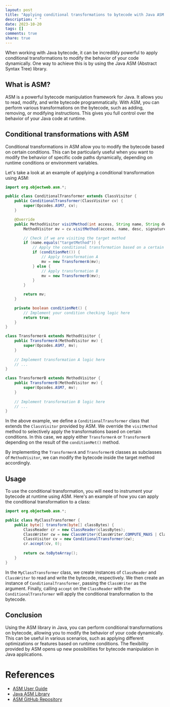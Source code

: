 ```yaml
---
layout: post
title: "Applying conditional transformations to bytecode with Java ASM Library"
description: " "
date: 2023-10-20
tags: []
comments: true
share: true
---
```


When working with Java bytecode, it can be incredibly powerful to apply conditional transformations to modify the behavior of your code dynamically. One way to achieve this is by using the Java ASM (Abstract Syntax Tree) library.

## What is ASM?

ASM is a powerful bytecode manipulation framework for Java. It allows you to read, modify, and write bytecode programmatically. With ASM, you can perform various transformations on the bytecode, such as adding, removing, or modifying instructions. This gives you full control over the behavior of your Java code at runtime.

## Conditional transformations with ASM

Conditional transformations in ASM allow you to modify the bytecode based on certain conditions. This can be particularly useful when you want to modify the behavior of specific code paths dynamically, depending on runtime conditions or environment variables.

Let's take a look at an example of applying a conditional transformation using ASM:

```java
import org.objectweb.asm.*;

public class ConditionalTransformer extends ClassVisitor {
    public ConditionalTransformer(ClassVisitor cv) {
        super(Opcodes.ASM7, cv);
    }

    @Override
    public MethodVisitor visitMethod(int access, String name, String desc, String signature, String[] exceptions) {
        MethodVisitor mv = cv.visitMethod(access, name, desc, signature, exceptions);

        // Check if we are visiting the target method
        if (name.equals("targetMethod")) {
            // Apply the conditional transformation based on a certain condition
            if (conditionMet()) {
                // Apply transformation A
                mv = new TransformerA(mv);
            } else {
                // Apply transformation B
                mv = new TransformerB(mv);
            }
        }

        return mv;
    }

    private boolean conditionMet() {
        // Implement your condition checking logic here
        return true;
    }
}

class TransformerA extends MethodVisitor {
    public TransformerA(MethodVisitor mv) {
        super(Opcodes.ASM7, mv);
    }
    
    // Implement transformation A logic here
    // ...
}

class TransformerB extends MethodVisitor {
    public TransformerB(MethodVisitor mv) {
        super(Opcodes.ASM7, mv);
    }
    
    // Implement transformation B logic here
    // ...
}
```

In the above example, we define a `ConditionalTransformer` class that extends the `ClassVisitor` provided by ASM. We override the `visitMethod` method to selectively apply the transformations based on certain conditions. In this case, we apply either `TransformerA` or `TransformerB` depending on the result of the `conditionMet()` method.

By implementing the `TransformerA` and `TransformerB` classes as subclasses of `MethodVisitor`, we can modify the bytecode inside the target method accordingly.

## Usage

To use the conditional transformation, you will need to instrument your bytecode at runtime using ASM. Here's an example of how you can apply the conditional transformation to a class:

```java
import org.objectweb.asm.*;

public class MyClassTransformer {
    public byte[] transform(byte[] classBytes) {
        ClassReader cr = new ClassReader(classBytes);
        ClassWriter cw = new ClassWriter(ClassWriter.COMPUTE_MAXS | ClassWriter.COMPUTE_FRAMES);
        ClassVisitor cv = new ConditionalTransformer(cw);
        cr.accept(cv, 0);
        
        return cw.toByteArray();
    }
}
```

In the `MyClassTransformer` class, we create instances of `ClassReader` and `ClassWriter` to read and write the bytecode, respectively. We then create an instance of `ConditionalTransformer`, passing the `ClassWriter` as the argument. Finally, calling `accept` on the `ClassReader` with the `ConditionalTransformer` will apply the conditional transformation to the bytecode.

## Conclusion

Using the ASM library in Java, you can perform conditional transformations on bytecode, allowing you to modify the behavior of your code dynamically. This can be useful in various scenarios, such as applying different optimizations or features based on runtime conditions. The flexibility provided by ASM opens up new possibilities for bytecode manipulation in Java applications.

# References
- [ASM User Guide](https://asm.ow2.io/asm4-guide.pdf)
- [Java ASM Library](https://asm.ow2.io/)
- [ASM GitHub Repository](https://github.com/ow2-asm/asm)